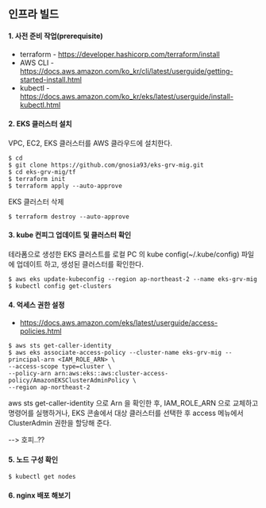 ## 인프라 빌드 ##

#### 1. 사전 준비 작업(prerequisite) ####

* terraform - https://developer.hashicorp.com/terraform/install
* AWS CLI - https://docs.aws.amazon.com/ko_kr/cli/latest/userguide/getting-started-install.html
* kubectl - https://docs.aws.amazon.com/ko_kr/eks/latest/userguide/install-kubectl.html
  
#### 2. EKS 클러스터 설치 ####
  VPC, EC2, EKS 클러스터를 AWS 클라우드에 설치한다. 
```
$ cd
$ git clone https://github.com/gnosia93/eks-grv-mig.git
$ cd eks-grv-mig/tf
$ terraform init
$ terraform apply --auto-approve
```

EKS 클러스터 삭제
```
$ terraform destroy --auto-approve
```


#### 3. kube 컨피그 업데이트 및 클러스터 확인 ####
  테라폼으로 생성한 EKS 클러스트를 로컬 PC 의 kube config(~/.kube/config) 파일에 업데이트 하고, 생성된 클러스터를 확인한다.
```
$ aws eks update-kubeconfig --region ap-northeast-2 --name eks-grv-mig
$ kubectl config get-clusters
```


#### 4. 억세스 권한 설정 ####
* https://docs.aws.amazon.com/eks/latest/userguide/access-policies.html
```
$ aws sts get-caller-identity
$ aws eks associate-access-policy --cluster-name eks-grv-mig --principal-arn <IAM_ROLE_ARN> \
--access-scope type=cluster \
--policy-arn arn:aws:eks::aws:cluster-access-policy/AmazonEKSClusterAdminPolicy \
--region ap-northeast-2
```
aws sts get-caller-identity 으로 Arn 을 확인한 후, IAM_ROLE_ARN 으로 교체하고 명령어를 실행하거나, 
EKS 콘솔에서 대상 클러스터를 선택한 후 access 메뉴에서 ClusterAdmin 권한을 할당해 준다. 

--> 호피..??

#### 5. 노드 구성 확인 ####
```
$ kubectl get nodes
```


#### 6. nginx 배포 해보기 ####
```
```


